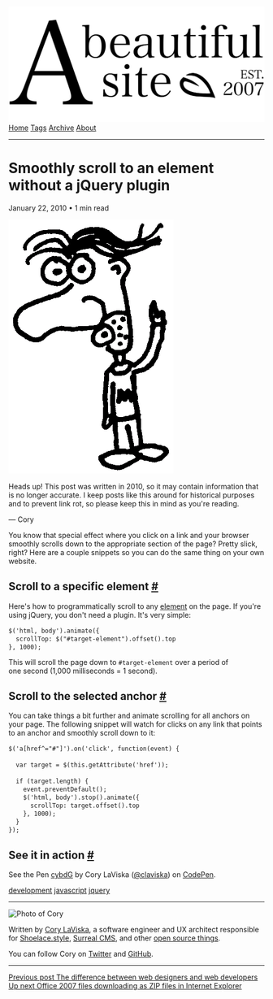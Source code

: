 <a href="../../index.html" class="header-link"><img src="../../images/logos/wordmark.svg" alt="A Beautiful Site" class="wordmark" /></a> <a href="../../index.html" class="nav-item">Home</a> <a href="../../tags/index.html" class="nav-item">Tags</a> <a href="../index.html" class="nav-item">Archive</a> <a href="../../about/index.html" class="nav-item">About</a>

---

# Smoothly scroll to an element without a jQuery plugin

January 22, 2010 • 1 min read

![A drawing of a cartoon man pointing upwards](../../images/artwork/pointer.gif)

Heads up! This post was written in 2010, so it may contain information that is no longer accurate. I keep posts like this around for historical purposes and to prevent link rot, so please keep this in mind as you're reading.

— Cory

You know that special effect where you click on a link and your browser smoothly scrolls down to the appropriate section of the page? Pretty slick, right? Here are a couple snippets so you can do the same thing on your own website.

## Scroll to a specific element <a href="#scroll-to-a-specific-element" class="direct-link">#</a>

Here's how to programmatically scroll to any [element](404.html) on the page. If you're using jQuery, you don't need a plugin. It's very simple:

    $('html, body').animate({
      scrollTop: $("#target-element").offset().top
    }, 1000);

This will scroll the page down to `#target-element` over a period of one second (1,000 milliseconds = 1 second).

## Scroll to the selected anchor <a href="#scroll-to-the-selected-anchor" class="direct-link">#</a>

You can take things a bit further and animate scrolling for all anchors on your page. The following snippet will watch for clicks on any link that points to an anchor and smoothly scroll down to it:

    $('a[href^="#"]').on('click', function(event) {

      var target = $(this.getAttribute('href'));

      if (target.length) {
        event.preventDefault();
        $('html, body').stop().animate({
          scrollTop: target.offset().top
        }, 1000);
      }
    });

## See it in action <a href="#see-it-in-action" class="direct-link">#</a>

See the Pen [cybdG](http://codepen.io/claviska/pen/cybdG/) by Cory LaViska ([@claviska](http://codepen.io/claviska)) on [CodePen](http://codepen.io/).

<a href="../../tags/development/index.html" class="post-tag">development</a> <a href="../../tags/javascript/index.html" class="post-tag">javascript</a> <a href="../../tags/jquery/index.html" class="post-tag">jquery</a>

---

<img src="http://0.gravatar.com/avatar/bf1b3b95fd5b096a3592247c29667b33?s=512" alt="Photo of Cory" class="avatar avatar-small" />

Written by [Cory LaViska](../../index-4.html), a software engineer and UX architect responsible for [Shoelace.style](https://shoelace.style/), [Surreal CMS](https://www.surrealcms.com/), and other [open source things](https://github.com/claviska).

You can follow Cory on [Twitter](https://twitter.com/bgooonz) and [GitHub](https://github.com/claviska).

---

<a href="../the-difference-between-web-designers-and-web-developers/index.html" class="post-nav-previous"><span class="small">Previous post</span> The difference between web designers and web developers</a> <a href="../office-2007-files-downloading-as-zip-in-internet-explorer/index.html" class="post-nav-next"><span class="small">Up next</span> Office 2007 files downloading as ZIP files in Internet Explorer</a>
